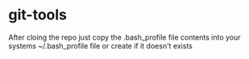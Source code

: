 # git-tools
After cloing the repo just copy the .bash_profile file contents into your systems ~/.bash_profile file or create if it doesn't exists
